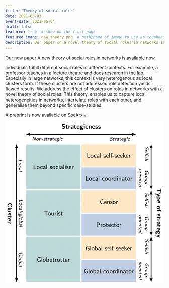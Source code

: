 ```yaml
---
title: "Theory of social roles"
date: 2021-05-03
event-date: 2021-05-04
draft: false
featured: true  # show on the first page
featured_image: new_theory.png  # path/name of image to use as thumbnail
description: Our paper on a novel theory of social roles in networks is now available. # short text, used in cards and for previews
---
```


Our new paper [A new theory of social roles in networks](https://osf.io/preprints/socarxiv/xkafb/) is available now. 

Individuals fulfill different social roles in different contexts.
For example, a professor teaches in a lecture theatre and does research in the lab. 
Especially in large networks, this context is very heterogenous as local clusters form.
If these clusters are not addressed role detection yields flawed results.
We address the effect of clusters on roles in networks with a novel theory of social roles.
This theory, enables us to capture local heterogeneities in networks, interrelate roles with each other, and generalise them beyond specific case-studies.

A preprint is now available on [SocArxiv](https://osf.io/preprints/socarxiv/xkafb/).

![Interrelating roles with our new theory](new_theory.png)
